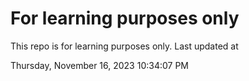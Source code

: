 # For learning purposes only
This repo is for learning purposes only.
Last updated at

Thursday, November 16, 2023 10:34:07 PM

